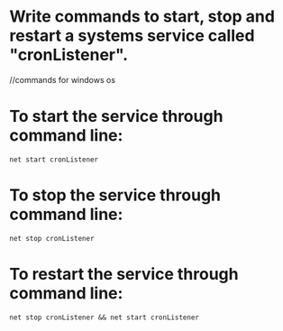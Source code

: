 # Write commands to start, stop and restart a systems service called "cronListener".


//commands for windows os

# To start the service through command line:
```
net start cronListener
```

# To stop the service through command line:
```
net stop cronListener
```

# To restart the service through command line:
```
net stop cronListener && net start cronListener
```
